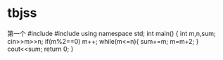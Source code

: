 # tbjss
第一个
#include<iostream>
#include<cstdio>
using namespace std;
int main()
{ 
	int m,n,sum;
	cin>>m>>n;
	if(m%2==0) m++;
	while(m<=n){
		sum+=m;
		m=m+2;
	}
	cout<<sum;
	return 0;
}
